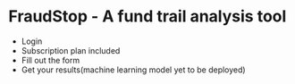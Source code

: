 # FraudStop - A fund trail analysis tool
- Login
- Subscription plan included 
- Fill out the form
- Get your results(machine learning model yet to be deployed)

